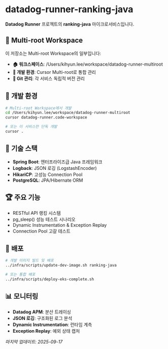 # datadog-runner-ranking-java

**Datadog Runner** 프로젝트의 **ranking-java** 마이크로서비스입니다.

## 🔗 Multi-root Workspace
이 저장소는 Multi-root Workspace의 일부입니다:
- **🏠 워크스페이스**: /Users/kihyun.lee/workspace/datadog-runner-multiroot
- **🧠 개발 환경**: Cursor Multi-root로 통합 관리
- **🔄 Git 관리**: 각 서비스 독립적 버전 관리

## 🚀 개발 환경
```bash
# Multi-root Workspace에서 개발
cd /Users/kihyun.lee/workspace/datadog-runner-multiroot
cursor datadog-runner.code-workspace

# 또는 이 서비스만 단독 개발
cursor .
```

## 📁 기술 스택
- **Spring Boot**: 엔터프라이즈급 Java 프레임워크
- **Logback**: JSON 로깅 (LogstashEncoder)
- **HikariCP**: 고성능 Connection Pool
- **PostgreSQL**: JPA/Hibernate ORM

## 🏆 주요 기능
- RESTful API 랭킹 시스템
- pg_sleep() 성능 테스트 시나리오
- Dynamic Instrumentation & Exception Replay
- Connection Pool 고갈 테스트

## 🔄 배포
```bash
# 개발 이미지 빌드 및 배포
../infra/scripts/update-dev-image.sh ranking-java

# 또는 통합 배포
../infra/scripts/deploy-eks-complete.sh
```

## 📊 모니터링
- **Datadog APM**: 분산 트레이싱
- **JSON 로깅**: 구조화된 로그 분석
- **Dynamic Instrumentation**: 런타임 계측
- **Exception Replay**: 예외 상태 캡처

*마지막 업데이트: 2025-09-17*
